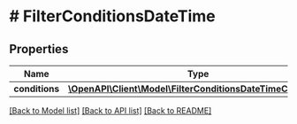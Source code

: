 # # FilterConditionsDateTime

## Properties

Name | Type | Description | Notes
------------ | ------------- | ------------- | -------------
**conditions** | [**\OpenAPI\Client\Model\FilterConditionsDateTimeConditions**](FilterConditionsDateTimeConditions.md) |  | [optional]

[[Back to Model list]](../../README.md#models) [[Back to API list]](../../README.md#endpoints) [[Back to README]](../../README.md)
